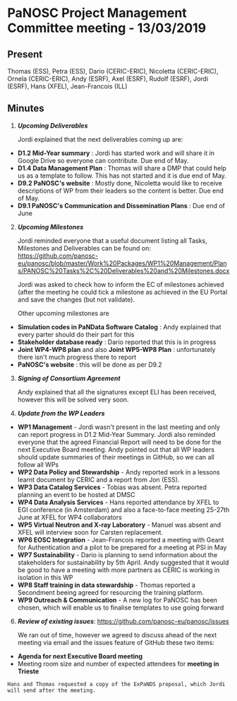 ﻿PaNOSC Project Management Committee meeting - 13/03/2019
========================================================


Present
------

Thomas (ESS), Petra (ESS), Dario (CERIC-ERIC), Nicoletta (CERIC-ERIC), Ornela (CERIC-ERIC),
Andy (ESRF), Axel (ESRF), Rudolf (ESRF), Jordi (ESRF), Hans (XFEL), Jean-Francois (ILL)


Minutes
------
1. _**Upcoming Deliverables**_

    Jordi explained that the next deliverables coming up are: 
*    **D1.2 Mid-Year summary** : Jordi has started work and will share it in Google Drive so everyone can contribute. Due end of May.
*    **D1.4 Data Management Plan** : Thomas will share a DMP that could help us as a template to follow. This has not started and
it is due end of May.
*    **D9.2 PaNOSC's website** : Mostly done, Nicoletta would like to receive descriptions of WP from their leaders so the content is 
better. Due end of May.
*    **D9.1 PaNOSC's Communication and Dissemination Plans** : Due end of June

2. _**Upcoming Milestones**_

    Jordi reminded everyone that a useful document listing all Tasks, Milestones and Deliverables can be found on:
https://github.com/panosc-eu/panosc/blob/master/Work%20Packages/WP1%20Management/Plans/PANOSC%20Tasks%2C%20Deliverables%20and%20Milestones.docx

    Jordi was asked to check how to inform the EC of milestones achieved (after the meeting he could tick a milestone as achieved
in the EU Portal and save the changes (but not validate).

    Other upcoming milestones are
*    **Simulation codes in PaNData Software Catalog** : Andy explained that every parter should do their part for this
*    **Stakeholder database ready** : Dario reported that this is in progress
*    **Joint WP4-WP8 plan** and also **Joint WP5-WP8 Plan** : unfortunately there isn't much progress there to report
*    **PaNOSC's website** : this will be done as per D9.2


3. _**Signing of Consortium Agreement**_

    Andy explained that all the signatures except ELI has been received, however this will be solved very soon.


4. _**Update from the WP Leaders**_

*    **WP1 Management** - Jordi wasn't present in the last meeting and only can report progress in D1.2 Mid-Year Summary. Jordi
also reminded everyone that the agreed Financial Report will need to be done for the next Executive Board meeting.
Andy pointed out that all WP leaders should update summaries of their meetings in GitHub, so we can all follow all WPs
*    **WP2 Data Policy and Stewardship** - Andy reported work in a lessons learnt document by CERIC and a report from Jon (ESS).
*    **WP3 Data Catalog Services** - Tobias was absent. Petra reported planning an event to be hosted at DMSC
*    **WP4 Data Analysis Services** - Hans reported attendance by XFEL to EGI conference (in Amsterdam) and also a 
face-to-face meeting 25-27th June at XFEL for WP4 collaborators
*    **WP5 Virtual Neutron and X-ray Laboratory** - Manuel was absent and XFEL will interview soon for Carsten replacement.
*    **WP6 EOSC Integration** - Jean-Francois reported  a meeting with Geant for Authentication and a pilot to be prepared
for a meeting at PSI in May
*    **WP7 Sustainability** - Dario is planning to send information about the stakeholders for sustainability by 5th April.
Andy suggested that it would be good to have a meeting with more partners as CERIC is working in isolation in this WP
*    **WP8 Staff training in data stewardship** - Thomas reported a Secondment beeing agreed for resourcing the training platform.
*    **WP9 Outreach & Communication** - A new log for PaNOSC has been chosen, which will enable us to finalise templates to use
going forward


6. _**Review of existing issues**_: https://github.com/panosc-eu/panosc/issues

    We ran out of time, however we agreed to discuss ahead of the next meeting via email and the issues feature of GitHub these
    two items:

*    **Agenda for next Executive Board meeting**
*    Meeting room size and number of expected attendees for **meeting in Trieste**
    
    Hans and Thomas requested a copy of the ExPaNDS proposal, which Jordi will send after the meeting.
